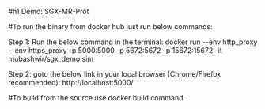 #h1 Demo: SGX-MR-Prot

#To run the binary from docker hub just run below commands:

Step 1: Run the below command in the terminal:
docker run --env http_proxy --env https_proxy  -p 5000:5000 -p 5672:5672 -p 15672:15672 -it mubashwir/sgx_demo:sim


Step 2: goto the below link in your local browser (Chrome/Firefox recommended):
http://localhost:5000/

#To build from the source use docker build command.
